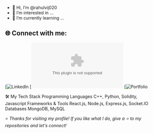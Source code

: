 - 👋 Hi, I’m @rahulvij020
- 👀 I’m interested in ...
- 🌱 I’m currently learning ...

## 🌐 Connect with me:
[![LinkedIn](https://linkedin.com/in/rahul-vij-dcrust)
[![Email](mailto:vijrahul020@gmail.com)
[![Portfolio](https://portfolio-rahul-vij.netlify.app/)

🛠️ My Tech Stack
Programming Languages
C++, Python, Solidity, Javascript
Frameworks & Tools
React.js, Node.js, Express.js, Socket.IO
Databases
MongoDB, MySQL

⭐️ *Thanks for visiting my profile! If you like what I do, give a ⭐️ to my repositories and let's connect!*

<!---
rahulvij020/rahulvij020 is a ✨ special ✨ repository because its `README.md` (this file) appears on your GitHub profile.
You can click the Preview link to take a look at your changes.
--->
